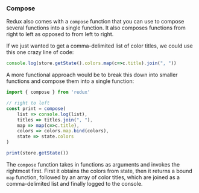 ### Compose

Redux also comes with a `compose` function that you can use to compose several functions into a single function. It also composes functions from right to left as opposed to from left to right.

If we just wanted to get a comma-delimited list of color titles, we could use this one crazy line of code:

```javascript
console.log(store.getState().colors.map(c=>c.title).join(", "))
```

A more functional approach would be to break this down into smaller functions and compose them into a single function:

```javascript
import { compose } from 'redux'

// right to left
const print = compose(
    list => console.log(list),
    titles => titles.join(", "),
    map => map(c=>c.title),
    colors => colors.map.bind(colors),
    state => state.colors
)

print(store.getState())
```

The `compose` function takes in functions as arguments and invokes the rightmost first. First it obtains the colors from state, then it returns a bound `map` function, followed by an array of color titles, which are joined as a comma-delimited list and finally logged to the console.

